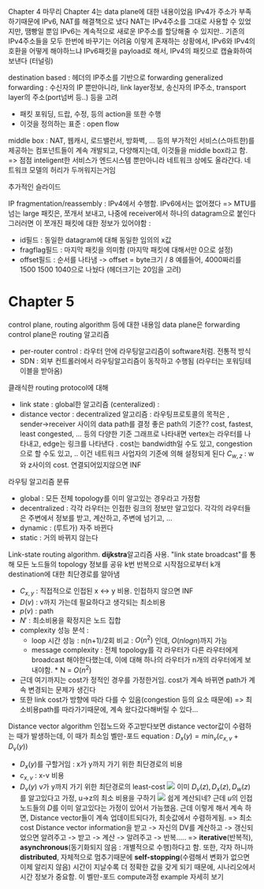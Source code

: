 Chapter 4 마무리
Chapter 4는 data plane에 대한 내용이었음
IPv4가 주소가 부족하기때문에 IPv6, NAT를 해결책으로 냈다
NAT는 IPv4주소를 그대로 사용할 수 있었지만, 땜빵일 뿐임
IPv6는 계속적으로 새로운 IP주소를 할당해줄 수 있지만.. 기존의 IPv4주소들을 모두 한번에 바꾸기는 어려움
이렇게 혼재하는 상황에서, IPv6와 IPv4의 호환을 어떻게 해야하느냐
IPv6패킷을 payload로 해서, IPv4의 패킷으로 캡슐화하여 보낸다 (터널링)

destination based : 헤더의 IP주소를 기반으로 forwarding
generalized forwarding : 수신자의 IP 뿐만아니라, link layer정보, 송신자의 IP주소, transport layer의 주소(port넘버 등..) 등을 고려
- 패킷 포워딩, 드랍, 수정, 등의 action을 또한 수행
- 이것을 정의하는 표준 : open flow

middle box : NAT, 웹캐시, 로드밸런서, 방화벽, ... 등의 부가적인 서비스(스마트한)를 제공하는 컴포넌트들이 계속 개발되고, 다양해지는데, 이것들을 middle box라고 함. 
=> 점점 inteligent한 서비스가 엔드시스템 뿐만아니라 네트워크 상에도 올라간다. 네트워크 모델의 허리가 두꺼워지는거임

추가적인 슬라이드

IP fragmentation/reassembly : IPv4에서 수행함. IPv6에서는 없어졌다
=> MTU를 넘는 large 패킷은, 쪼개서 보내고, 나중에 receiver에서 하나의 datagram으로 붙인다
그러러면 이 쪼개진 패킷에 대한 정보가 있어야함 : 
- id필드 : 동일한 datagram에 대해 동일한 임의의 x값 
- fragflag필드 : 마지막 패킷을 의미함 (마지막 패킷에 대해서만 0으로 설정)
- offset필드 : 순서를 나타냄 -> offset = byte크기 / 8
	예를들어, 4000짜리를 1500 1500 1040으로 나눴다 (헤더크기는 20임을 고려)


# Chapter 5
control plane, routing algorithm 등에 대한 내용임
data plane은 forwarding
control plane은 routing 알고리즘
- per-router control : 라우터 안에 라우팅알고리즘이 software처럼. 전통적 방식
- SDN : 외부 컨트롤러에서 라우팅알고리즘이 동작하고 수행됨 (라우터는 포워딩테이블을 받아옴)

클래식한 routing protocol에 대해
- link state : global한 알고리즘 (centeralized) : 
- distance vector : decentralized 알고리즘 : 
라우팅프로토콜의 목적은 , sender->receiver 사이의 data path를 결정
좋은 path의 기준?? cost, fastest, least congested, ... 등의 다양한 기준
그래프로 나타내면
vertex는 라우터를 나타내고, edge는 링크를 나타낸다 .
cost는 bandwidth일 수도 있고, congestion으로 할 수도 있고, .. 이건 네트워크 사업자의 기준에 의해 설정되게 된다
$C_{w,z}$ : w와 z사이의 cost. 연결되어있지않으면 INF

라우팅 알고리즘 분류
- global : 모든 전체 topology를 이미 알고있는 경우라고 가정함
- decentralized : 각각 라우터는 인접한 링크의 정보만 알고있다. 각각의 라우터들은 주변에서 정보를 받고, 계산하고, 주변에 넘기고, ... 
- dynamic : (루트가) 자주 바뀐다
- static : 거의 바뀌지 않는다

Link-state routing algorithm. 
**dijkstra**알고리즘 사용.
"link state broadcast"를 통해 모든 노드들의 topology 정보를 공유
k번 반복으로 시작점으로부터 k개 destination에 대한 최단경로를 알아냄
- $C_{x,y}$ : 직접적으로 인접된 x <-> y 비용. 인접하지 않으면 INF
- $D(v)$ : v까지 가는데 필요하다고 생각되는 최소비용
- $p(v)$ : path
- $N'$ : 최소비용을 확정지은 노드 집합
- complexity 성능 분석 : 
	- loop 시간 성능 : n(n+1)/2회 비교 : $O(n^2)$ 인데, $O(nlogn)$까지 가능
	- message complexity : 전체 topology를 각 라우터가 다른 라우터에게 broadcast 해야한다했는데, 이에 대해
		하나의 라우터가 n개의 라우터에게 보내야함. * N = $O(n^2)$ 
- 근데 여기까지는 cost가 정적인 경우를 가정한거임. cost가 계속 바뀌면 path가 계속 변경되는 문제가 생긴다
- 또한 link cost가 방향에 따라 다를 수 있음(congestion 등의 요소 때문에)
	=> 최소비용path를 따라가기때문에, 계속 왔다갔다해버릴 수 있다...

Distance vector algorithm
인접노드와 주고받다보면 distance vector값이 수렴하는 때가 발생하는데, 이 때가 최소임
벨만-포드 equation : $D_x(y) = min_v(c_{x,v} + D_v(y))$ 
- $D_x(y)$를 구할거임 : x가 y까지 가기 위한 최단경로의 비용
- $c_{x,v}$ : x-v 비용
- $D_v(y)$ v가 y까지 가기 위한 최단경로의 least-cost
![](https://i.imgur.com/HylGajQ.png) 
이미 $D_v(z), D_x(z), D_w(z)$를 알고있다고 가정, u->z의 최소 비용을 구하기
![](https://i.imgur.com/29Eu0Kk.png)
쉽게 계산되네? 근데 $u$의 인접노드들의 $D$를 이미 알고있다는 가정이 있어서 가능했음.
근데 이렇게 해서 계속 하면, Distance vector들이 계속 업데이트되다가, 최솟값에서 수렴하게됨. => 최소cost
Distance vector information을 받고 -> 자신의 DV를 계산하고 -> 갱신되었으면 알려주고 -> 받고 -> 계산 -> 알려주고 -> 반복.....
=> **iterative**(반복적), **asynchronous**(동기화되지 않음 : 개별적으로 수행)하다고 함. 또한, 각자 하니까 **distributed**, 자체적으로 멈추기때문에 **self-stopping**(수렴해서 변화가 없으면 이제 알리지 않음)
시간이 지날수록 더 정확한 값을 갖게 되기 때문에, 시나리오에서 시간 정보가 중요함.
이 벨만-포드 compute과정 example 자세히 보기
